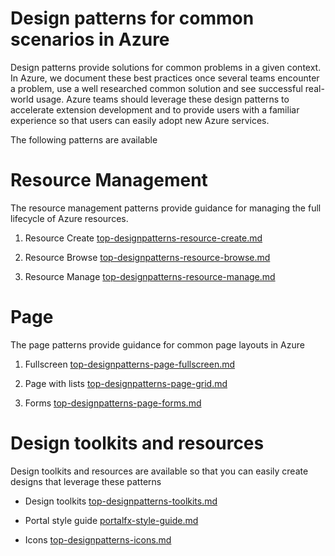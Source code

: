 # Design patterns for common scenarios in Azure

Design patterns provide solutions for common problems in a given context.  In Azure, we document these best practices once several teams encounter a problem, use a well researched common solution and see successful real-world usage. Azure teams should leverage these design patterns to accelerate extension development and to provide users with a familiar experience so that users can easily adopt new Azure services.

The following patterns are available

# Resource Management
The resource management patterns provide guidance for managing the full lifecycle of Azure resources.

1. Resource Create [top-designpatterns-resource-create.md](top-designpatterns-resource-create.md)

2. Resource Browse [top-designpatterns-resource-browse.md](top-designpatterns-resource-browse.md)

3. Resource Manage [top-designpatterns-resource-manage.md](top-designpatterns-resource-manage.md)


# Page 
The page patterns provide guidance for common page layouts in Azure

1. Fullscreen [top-designpatterns-page-fullscreen.md](top-designpatterns-page-fullscreen.md)

2. Page with lists [top-designpatterns-page-grid.md](top-designpatterns-page-grid.md)

3. Forms [top-designpatterns-page-forms.md](top-designpatterns-page-forms.md)


# Design toolkits and resources
Design toolkits and resources are available so that you can easily create designs that leverage these patterns

* Design toolkits [top-designpatterns-toolkits.md](top-designpatterns-toolkits.md)

* Portal style guide [portalfx-style-guide.md](portalfx-style-guide.md)

* Icons [top-designpatterns-icons.md](top-designpatterns-icons.md)




